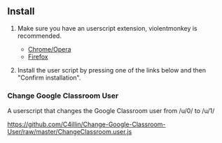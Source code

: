 
## Install

1. Make sure you have an userscript extension, violentmonkey is recommended.

   * [Chrome/Opera](https://chrome.google.com/webstore/detail/violentmonkey/jinjaccalgkegednnccohejagnlnfdag "Chrome Web Store")
   * [Firefox](https://addons.mozilla.org/en-US/firefox/addon/violentmonkey/ "Firefox Add-ons")

2. Install the user script by pressing one of the links below and then "Confirm installation".



### Change Google Classroom User

A userscript that changes the Google Classroom user from /u/0/ to /u/1/

https://github.com/C4illin/Change-Google-Classroom-User/raw/master/ChangeClassroom.user.js
